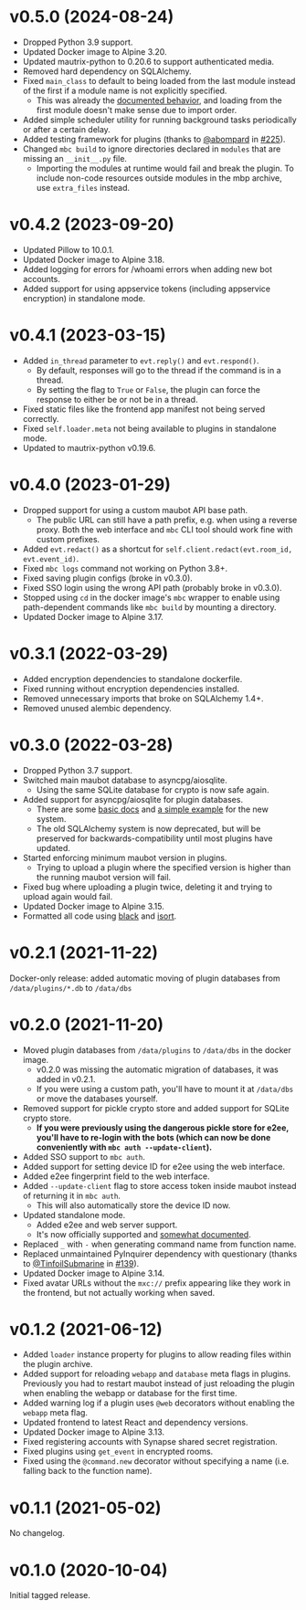 # v0.5.0 (2024-08-24)

* Dropped Python 3.9 support.
* Updated Docker image to Alpine 3.20.
* Updated mautrix-python to 0.20.6 to support authenticated media.
* Removed hard dependency on SQLAlchemy.
* Fixed `main_class` to default to being loaded from the last module instead of
  the first if a module name is not explicitly specified.
  * This was already the [documented behavior](https://docs.mau.fi/maubot/dev/reference/plugin-metadata.html),
    and loading from the first module doesn't make sense due to import order.
* Added simple scheduler utility for running background tasks periodically or
  after a certain delay.
* Added testing framework for plugins (thanks to [@abompard] in [#225]).
* Changed `mbc build` to ignore directories declared in `modules` that are
  missing an `__init__.py` file.
  * Importing the modules at runtime would fail and break the plugin.
    To include non-code resources outside modules in the mbp archive,
    use `extra_files` instead.

[#225]: https://github.com/maubot/maubot/issues/225
[@abompard]: https://github.com/abompard

# v0.4.2 (2023-09-20)

* Updated Pillow to 10.0.1.
* Updated Docker image to Alpine 3.18.
* Added logging for errors for /whoami errors when adding new bot accounts.
* Added support for using appservice tokens (including appservice encryption)
  in standalone mode.

# v0.4.1 (2023-03-15)

* Added `in_thread` parameter to `evt.reply()` and `evt.respond()`.
  * By default, responses will go to the thread if the command is in a thread.
  * By setting the flag to `True` or `False`, the plugin can force the response
    to either be or not be in a thread.
* Fixed static files like the frontend app manifest not being served correctly.
* Fixed `self.loader.meta` not being available to plugins in standalone mode.
* Updated to mautrix-python v0.19.6.

# v0.4.0 (2023-01-29)

* Dropped support for using a custom maubot API base path.
  * The public URL can still have a path prefix, e.g. when using a reverse
    proxy. Both the web interface and `mbc` CLI tool should work fine with
    custom prefixes.
* Added `evt.redact()` as a shortcut for `self.client.redact(evt.room_id, evt.event_id)`.
* Fixed `mbc logs` command not working on Python 3.8+.
* Fixed saving plugin configs (broke in v0.3.0).
* Fixed SSO login using the wrong API path (probably broke in v0.3.0).
* Stopped using `cd` in the docker image's `mbc` wrapper to enable using
  path-dependent commands like `mbc build` by mounting a directory.
* Updated Docker image to Alpine 3.17.

# v0.3.1 (2022-03-29)

* Added encryption dependencies to standalone dockerfile.
* Fixed running without encryption dependencies installed.
* Removed unnecessary imports that broke on SQLAlchemy 1.4+.
* Removed unused alembic dependency.

# v0.3.0 (2022-03-28)

* Dropped Python 3.7 support.
* Switched main maubot database to asyncpg/aiosqlite.
  * Using the same SQLite database for crypto is now safe again.
* Added support for asyncpg/aiosqlite for plugin databases.
  * There are some [basic docs](https://docs.mau.fi/maubot/dev/database/index.html)
    and [a simple example](./examples/database) for the new system.
  * The old SQLAlchemy system is now deprecated, but will be preserved for
    backwards-compatibility until most plugins have updated.
* Started enforcing minimum maubot version in plugins.
  * Trying to upload a plugin where the specified version is higher than the
    running maubot version will fail.
* Fixed bug where uploading a plugin twice, deleting it and trying to upload
  again would fail.
* Updated Docker image to Alpine 3.15.
* Formatted all code using [black](https://github.com/psf/black)
  and [isort](https://github.com/PyCQA/isort).

# v0.2.1 (2021-11-22)

Docker-only release: added automatic moving of plugin databases from
`/data/plugins/*.db` to `/data/dbs`

# v0.2.0 (2021-11-20)

* Moved plugin databases from `/data/plugins` to `/data/dbs` in the docker image.
  * v0.2.0 was missing the automatic migration of databases, it was added in v0.2.1.
  * If you were using a custom path, you'll have to mount it at `/data/dbs` or
    move the databases yourself.
* Removed support for pickle crypto store and added support for SQLite crypto store.
  * **If you were previously using the dangerous pickle store for e2ee, you'll
    have to re-login with the bots (which can now be done conveniently with
    `mbc auth --update-client`).**
* Added SSO support to `mbc auth`.
* Added support for setting device ID for e2ee using the web interface.
* Added e2ee fingerprint field to the web interface.
* Added `--update-client` flag to store access token inside maubot instead of
  returning it in `mbc auth`.
  * This will also automatically store the device ID now.
* Updated standalone mode.
  * Added e2ee and web server support.
  * It's now officially supported and [somewhat documented](https://docs.mau.fi/maubot/usage/standalone.html).
* Replaced `_` with `-` when generating command name from function name.
* Replaced unmaintained PyInquirer dependency with questionary
  (thanks to [@TinfoilSubmarine] in [#139]).
* Updated Docker image to Alpine 3.14.
* Fixed avatar URLs without the `mxc://` prefix appearing like they work in the
  frontend, but not actually working when saved.

[@TinfoilSubmarine]: https://github.com/TinfoilSubmarine
[#139]: https://github.com/maubot/maubot/pull/139

# v0.1.2 (2021-06-12)

* Added `loader` instance property for plugins to allow reading files within
  the plugin archive.
* Added support for reloading `webapp` and `database` meta flags in plugins.
  Previously you had to restart maubot instead of just reloading the plugin
  when enabling the webapp or database for the first time.
* Added warning log if a plugin uses `@web` decorators without enabling the
  `webapp` meta flag.
* Updated frontend to latest React and dependency versions.
* Updated Docker image to Alpine 3.13.
* Fixed registering accounts with Synapse shared secret registration.
* Fixed plugins using `get_event` in encrypted rooms.
* Fixed using the `@command.new` decorator without specifying a name
  (i.e. falling back to the function name).

# v0.1.1 (2021-05-02)

No changelog.

# v0.1.0 (2020-10-04)

Initial tagged release.
